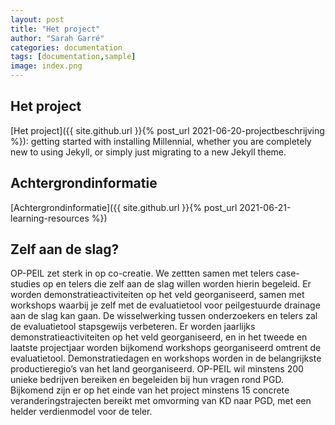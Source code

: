 ```yaml
---
layout: post
title: "Het project"
author: "Sarah Garré"
categories: documentation
tags: [documentation,sample]
image: index.png
---
```


## Het project

[Het project]({{ site.github.url }}{% post_url 2021-06-20-projectbeschrijving %}): getting started with installing Millennial, whether you are completely new to using Jekyll, or simply just migrating to a new Jekyll theme.

## Achtergrondinformatie

[Achtergrondinformatie]({{ site.github.url }}{% post_url 2021-06-21-learning-resources %})

## Zelf aan de slag?

OP-PEIL zet sterk in op co-creatie. We zettten samen met telers case-studies op en telers die zelf aan de slag willen worden hierin begeleid. 
Er worden demonstratieactiviteiten op het veld georganiseerd, samen met workshops waarbij je zelf met de evaluatietool voor peilgestuurde drainage aan de slag 
kan gaan. De wisselwerking tussen onderzoekers en telers zal de evaluatietool stapsgewijs verbeteren. 
Er worden jaarlijks demonstratieactiviteiten op het veld georganiseerd, en in het tweede en laatste projectjaar worden bijkomend workshops georganiseerd 
omtrent de evaluatietool. Demonstratiedagen en workshops worden in de belangrijkste productieregio’s van het land georganiseerd.
OP-PEIL wil minstens 200 unieke bedrijven bereiken en begeleiden bij hun vragen rond PGD. 
Bijkomend zijn er op het einde van het project minstens 15 concrete veranderingstrajecten bereikt met omvorming van KD naar PGD, met een helder verdienmodel 
voor de teler.


